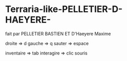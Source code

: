 # Terraria-like-PELLETIER-D-HAEYERE-
fait par PELLETIER BASTIEN ET D'Haeyere Maxime

droite => d
gauche => q
sauter => espace

inventaire => tab
interagire => clic souris
